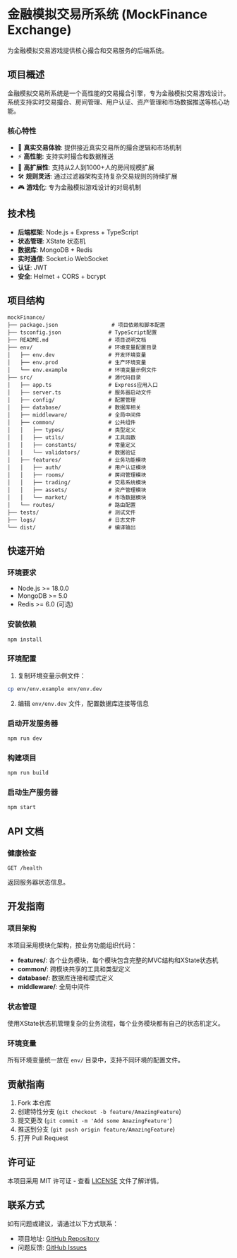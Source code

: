 # 金融模拟交易所系统 (MockFinance Exchange)

为金融模拟交易游戏提供核心撮合和交易服务的后端系统。

## 项目概述

金融模拟交易所系统是一个高性能的交易撮合引擎，专为金融模拟交易游戏设计。系统支持实时交易撮合、房间管理、用户认证、资产管理和市场数据推送等核心功能。

### 核心特性

- 🏢 **真实交易体验**: 提供接近真实交易所的撮合逻辑和市场机制
- ⚡ **高性能**: 支持实时撮合和数据推送
- 🔄 **高扩展性**: 支持从2人到1000+人的房间规模扩展
- 🛠️ **规则灵活**: 通过过滤器架构支持复杂交易规则的持续扩展
- 🎮 **游戏化**: 专为金融模拟游戏设计的对局机制

## 技术栈

- **后端框架**: Node.js + Express + TypeScript
- **状态管理**: XState 状态机
- **数据库**: MongoDB + Redis
- **实时通信**: Socket.io WebSocket
- **认证**: JWT
- **安全**: Helmet + CORS + bcrypt

## 项目结构

```
mockFinance/
├── package.json                 # 项目依赖和脚本配置
├── tsconfig.json               # TypeScript配置
├── README.md                   # 项目说明文档
├── env/                        # 环境变量配置目录
│   ├── env.dev                 # 开发环境变量
│   ├── env.prod                # 生产环境变量
│   └── env.example             # 环境变量示例文件
├── src/                        # 源代码目录
│   ├── app.ts                  # Express应用入口
│   ├── server.ts               # 服务器启动文件
│   ├── config/                 # 配置管理
│   ├── database/               # 数据库相关
│   ├── middleware/             # 全局中间件
│   ├── common/                 # 公共组件
│   │   ├── types/              # 类型定义
│   │   ├── utils/              # 工具函数
│   │   ├── constants/          # 常量定义
│   │   └── validators/         # 数据验证
│   ├── features/               # 业务功能模块
│   │   ├── auth/               # 用户认证模块
│   │   ├── rooms/              # 房间管理模块
│   │   ├── trading/            # 交易系统模块
│   │   ├── assets/             # 资产管理模块
│   │   └── market/             # 市场数据模块
│   └── routes/                 # 路由配置
├── tests/                      # 测试文件
├── logs/                       # 日志文件
└── dist/                       # 编译输出
```

## 快速开始

### 环境要求

- Node.js >= 18.0.0
- MongoDB >= 5.0
- Redis >= 6.0 (可选)

### 安装依赖

```bash
npm install
```

### 环境配置

1. 复制环境变量示例文件：
```bash
cp env/env.example env/env.dev
```

2. 编辑 `env/env.dev` 文件，配置数据库连接等信息

### 启动开发服务器

```bash
npm run dev
```

### 构建项目

```bash
npm run build
```

### 启动生产服务器

```bash
npm start
```

## API 文档

### 健康检查

```
GET /health
```

返回服务器状态信息。

## 开发指南

### 项目架构

本项目采用模块化架构，按业务功能组织代码：

- **features/**: 各个业务模块，每个模块包含完整的MVC结构和XState状态机
- **common/**: 跨模块共享的工具和类型定义
- **database/**: 数据库连接和模式定义
- **middleware/**: 全局中间件

### 状态管理

使用XState状态机管理复杂的业务流程，每个业务模块都有自己的状态机定义。

### 环境变量

所有环境变量统一放在 `env/` 目录中，支持不同环境的配置文件。

## 贡献指南

1. Fork 本仓库
2. 创建特性分支 (`git checkout -b feature/AmazingFeature`)
3. 提交更改 (`git commit -m 'Add some AmazingFeature'`)
4. 推送到分支 (`git push origin feature/AmazingFeature`)
5. 打开 Pull Request

## 许可证

本项目采用 MIT 许可证 - 查看 [LICENSE](LICENSE) 文件了解详情。

## 联系方式

如有问题或建议，请通过以下方式联系：

- 项目地址: [GitHub Repository](https://github.com/your-username/mockfinance-exchange)
- 问题反馈: [GitHub Issues](https://github.com/your-username/mockfinance-exchange/issues) 